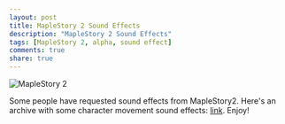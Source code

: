 ```yaml
---
layout: post
title: MapleStory 2 Sound Effects
description: "MapleStory 2 Sound Effects"
tags: [MapleStory 2, alpha, sound effect]
comments: true
share: true
---
```


![MapleStory 2](http://i.imgur.com/vmNbTnC.png)

Some people have requested sound effects from MapleStory2. Here's an archive with some character movement sound effects: [link](https://www.sendspace.com/file/0hbqhi).
Enjoy!
